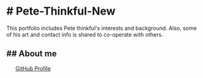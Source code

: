 <h1># Pete-Thinkful-New</h1>

<p>This portfolio includes Pete thinkful's interests and background. 
  Also, some of his art and contact info is shared to co-operate with others.</p>

<h2>## About me</h2>
<ul>
  <a href="https://github.com/Drartfoto">GitHub Profile</a>
</ul>

